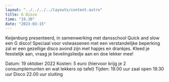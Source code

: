 ```yaml
---
layout: "../../../../layouts/content.astro"
title: G Disco
time: "19.30"
date: "2023-03-15"
---
```


Keijenburg presenteerd, in samenwerking met dansschool Quick and slow een G disco!
Speciaal voor volwassenen met een verstandelijke beperking zal er een gezellige disco avond zijn met hapjes en drankjes.
Kleed je feestelijk aan, vraag je lievelingsliedje aan en doe lekker mee!

Datum: 19 oktober 2022
Kosten: 5 euro (hiervoor krijg je 2 consumptemunten en wat lekkers op tafel)
Tijden: 19.00 uur zaal open
19.30 uur Disco
22.00 uur sluiting
